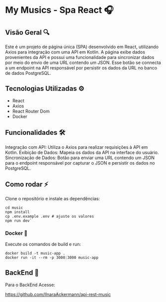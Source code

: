 # My Musics - Spa React 🎧

## Visão Geral 🔍
Este é um projeto de página única (SPA) desenvolvido em React, utilizando Axios para integração com uma API em Kotlin. A página exibe dados provenientes da API e possui uma funcionalidade para sincronizar dados por meio do envio de uma URL contendo um JSON. Esse botão se connecta a um endpoint na API responsável por persistir os dados da URL no banco de dados PostgreSQL.

## Tecnologias Utilizadas ⚙️
* React
* Axios
* React Router Dom
* Docker

## Funcionalidades 🛠️
Integração com API: Utiliza o Axios para realizar requisições à API em Kotlin.
Exibição de Dados: Mapeia os dados da API na interface do usuário.
Sincronização de Dados: Botão para enviar uma URL contendo um JSON para o endpoint responsável por capturar o JSON e persistir os dados no PostgreSQL.


## Como rodar ⚡
Clone o repositório e instale as dependências:
```
cd music
npm install
cp .env.example .env # ajuste os valores
npm run dev`
```

### Docker 🐋
Execute os comandos de build e run:
```
docker build -t music-app .
docker run -it --rm -p 3000:3000 music-app
```

## BackEnd 🚪
Para o BackEnd Acesse:

https://github.com/IlnaraAckermann/api-rest-music